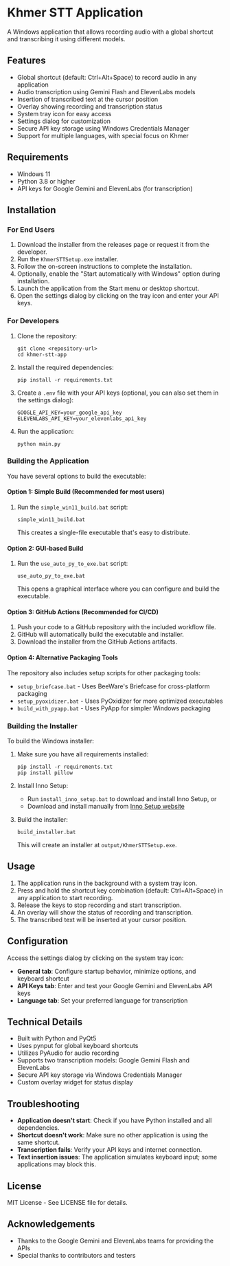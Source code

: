 # Khmer STT Application

A Windows application that allows recording audio with a global shortcut and transcribing it using different models.

## Features

- Global shortcut (default: Ctrl+Alt+Space) to record audio in any application
- Audio transcription using Gemini Flash and ElevenLabs models
- Insertion of transcribed text at the cursor position
- Overlay showing recording and transcription status
- System tray icon for easy access
- Settings dialog for customization
- Secure API key storage using Windows Credentials Manager
- Support for multiple languages, with special focus on Khmer

## Requirements

- Windows 11
- Python 3.8 or higher
- API keys for Google Gemini and ElevenLabs (for transcription)

## Installation

### For End Users

1. Download the installer from the releases page or request it from the developer.
2. Run the `KhmerSTTSetup.exe` installer.
3. Follow the on-screen instructions to complete the installation.
4. Optionally, enable the "Start automatically with Windows" option during installation.
5. Launch the application from the Start menu or desktop shortcut.
6. Open the settings dialog by clicking on the tray icon and enter your API keys.

### For Developers

1. Clone the repository:
   ```
   git clone <repository-url>
   cd khmer-stt-app
   ```

2. Install the required dependencies:
   ```
   pip install -r requirements.txt
   ```

3. Create a `.env` file with your API keys (optional, you can also set them in the settings dialog):
   ```
   GOOGLE_API_KEY=your_google_api_key
   ELEVENLABS_API_KEY=your_elevenlabs_api_key
   ```

4. Run the application:
   ```
   python main.py
   ```

### Building the Application

You have several options to build the executable:

#### Option 1: Simple Build (Recommended for most users)
1. Run the `simple_win11_build.bat` script:
   ```
   simple_win11_build.bat
   ```
   This creates a single-file executable that's easy to distribute.

#### Option 2: GUI-based Build
1. Run the `use_auto_py_to_exe.bat` script:
   ```
   use_auto_py_to_exe.bat
   ```
   This opens a graphical interface where you can configure and build the executable.

#### Option 3: GitHub Actions (Recommended for CI/CD)
1. Push your code to a GitHub repository with the included workflow file.
2. GitHub will automatically build the executable and installer.
3. Download the installer from the GitHub Actions artifacts.

#### Option 4: Alternative Packaging Tools
The repository also includes setup scripts for other packaging tools:
- `setup_briefcase.bat` - Uses BeeWare's Briefcase for cross-platform packaging
- `setup_pyoxidizer.bat` - Uses PyOxidizer for more optimized executables
- `build_with_pyapp.bat` - Uses PyApp for simpler Windows packaging

### Building the Installer

To build the Windows installer:

1. Make sure you have all requirements installed:
   ```
   pip install -r requirements.txt
   pip install pillow
   ```

2. Install Inno Setup:
   - Run `install_inno_setup.bat` to download and install Inno Setup, or
   - Download and install manually from [Inno Setup website](https://jrsoftware.org/isdl.php)

3. Build the installer:
   ```
   build_installer.bat
   ```
   This will create an installer at `output/KhmerSTTSetup.exe`.

## Usage

1. The application runs in the background with a system tray icon.
2. Press and hold the shortcut key combination (default: Ctrl+Alt+Space) in any application to start recording.
3. Release the keys to stop recording and start transcription.
4. An overlay will show the status of recording and transcription.
5. The transcribed text will be inserted at your cursor position.

## Configuration

Access the settings dialog by clicking on the system tray icon:

- **General tab**: Configure startup behavior, minimize options, and keyboard shortcut
- **API Keys tab**: Enter and test your Google Gemini and ElevenLabs API keys
- **Language tab**: Set your preferred language for transcription

## Technical Details

- Built with Python and PyQt5
- Uses pynput for global keyboard shortcuts
- Utilizes PyAudio for audio recording
- Supports two transcription models: Google Gemini Flash and ElevenLabs
- Secure API key storage via Windows Credentials Manager
- Custom overlay widget for status display

## Troubleshooting

- **Application doesn't start**: Check if you have Python installed and all dependencies.
- **Shortcut doesn't work**: Make sure no other application is using the same shortcut.
- **Transcription fails**: Verify your API keys and internet connection.
- **Text insertion issues**: The application simulates keyboard input; some applications may block this.

## License

MIT License - See LICENSE file for details.

## Acknowledgements

- Thanks to the Google Gemini and ElevenLabs teams for providing the APIs
- Special thanks to contributors and testers
